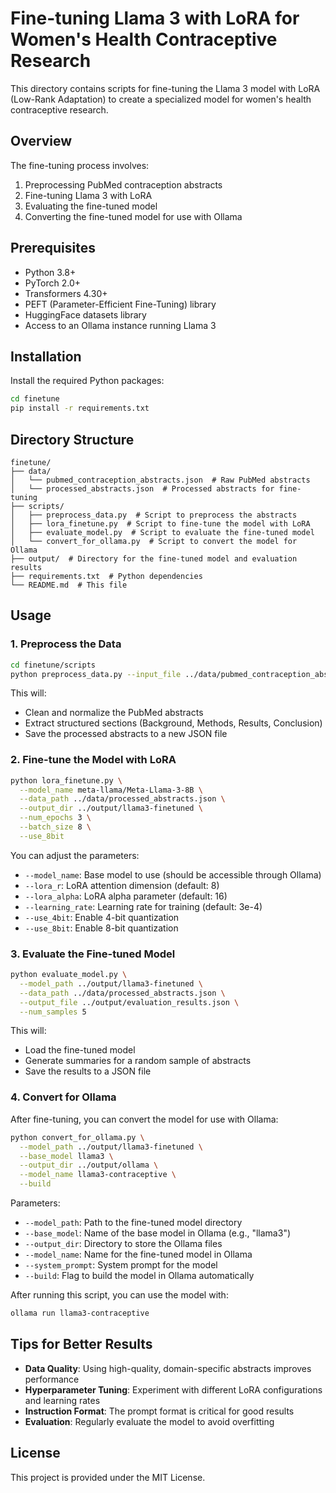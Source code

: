 # Fine-tuning Llama 3 with LoRA for Women's Health Contraceptive Research

This directory contains scripts for fine-tuning the Llama 3 model with LoRA (Low-Rank Adaptation) to create a specialized model for women's health contraceptive research.

## Overview

The fine-tuning process involves:

1. Preprocessing PubMed contraception abstracts
2. Fine-tuning Llama 3 with LoRA
3. Evaluating the fine-tuned model
4. Converting the fine-tuned model for use with Ollama

## Prerequisites

- Python 3.8+
- PyTorch 2.0+
- Transformers 4.30+
- PEFT (Parameter-Efficient Fine-Tuning) library
- HuggingFace datasets library
- Access to an Ollama instance running Llama 3

## Installation

Install the required Python packages:

```bash
cd finetune
pip install -r requirements.txt
```

## Directory Structure

```
finetune/
├── data/
│   └── pubmed_contraception_abstracts.json  # Raw PubMed abstracts
│   └── processed_abstracts.json  # Processed abstracts for fine-tuning
├── scripts/
│   ├── preprocess_data.py  # Script to preprocess the abstracts
│   ├── lora_finetune.py  # Script to fine-tune the model with LoRA
│   ├── evaluate_model.py  # Script to evaluate the fine-tuned model
│   └── convert_for_ollama.py  # Script to convert the model for Ollama
├── output/  # Directory for the fine-tuned model and evaluation results
├── requirements.txt  # Python dependencies
└── README.md  # This file
```

## Usage

### 1. Preprocess the Data

```bash
cd finetune/scripts
python preprocess_data.py --input_file ../data/pubmed_contraception_abstracts.json --output_file ../data/processed_abstracts.json
```

This will:
- Clean and normalize the PubMed abstracts
- Extract structured sections (Background, Methods, Results, Conclusion)
- Save the processed abstracts to a new JSON file

### 2. Fine-tune the Model with LoRA

```bash
python lora_finetune.py \
  --model_name meta-llama/Meta-Llama-3-8B \
  --data_path ../data/processed_abstracts.json \
  --output_dir ../output/llama3-finetuned \
  --num_epochs 3 \
  --batch_size 8 \
  --use_8bit
```

You can adjust the parameters:
- `--model_name`: Base model to use (should be accessible through Ollama)
- `--lora_r`: LoRA attention dimension (default: 8)
- `--lora_alpha`: LoRA alpha parameter (default: 16)
- `--learning_rate`: Learning rate for training (default: 3e-4)
- `--use_4bit`: Enable 4-bit quantization
- `--use_8bit`: Enable 8-bit quantization

### 3. Evaluate the Fine-tuned Model

```bash
python evaluate_model.py \
  --model_path ../output/llama3-finetuned \
  --data_path ../data/processed_abstracts.json \
  --output_file ../output/evaluation_results.json \
  --num_samples 5
```

This will:
- Load the fine-tuned model
- Generate summaries for a random sample of abstracts
- Save the results to a JSON file

### 4. Convert for Ollama

After fine-tuning, you can convert the model for use with Ollama:

```bash
python convert_for_ollama.py \
  --model_path ../output/llama3-finetuned \
  --base_model llama3 \
  --output_dir ../output/ollama \
  --model_name llama3-contraceptive \
  --build
```

Parameters:
- `--model_path`: Path to the fine-tuned model directory
- `--base_model`: Name of the base model in Ollama (e.g., "llama3")
- `--output_dir`: Directory to store the Ollama files
- `--model_name`: Name for the fine-tuned model in Ollama
- `--system_prompt`: System prompt for the model
- `--build`: Flag to build the model in Ollama automatically

After running this script, you can use the model with:

```bash
ollama run llama3-contraceptive
```

## Tips for Better Results

- **Data Quality**: Using high-quality, domain-specific abstracts improves performance
- **Hyperparameter Tuning**: Experiment with different LoRA configurations and learning rates
- **Instruction Format**: The prompt format is critical for good results
- **Evaluation**: Regularly evaluate the model to avoid overfitting

## License

This project is provided under the MIT License. 